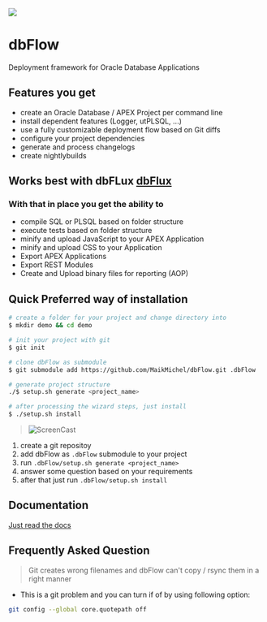 ![](https://img.shields.io/badge/Oracle_Database-19c-blue.svg)


# dbFlow
Deployment framework for Oracle Database Applications


## Features you get

- create an Oracle Database / APEX Project per command line
- install dependent features (Logger, utPLSQL, ...)
- use a fully customizable deployment flow based on Git diffs
- configure your project dependencies
- generate and process changelogs
- create nightlybuilds


## Works best with dbFLux [dbFlux](https://marketplace.visualstudio.com/items?itemName=MaikMichel.dbflow)
### With that in place you get the ability to
- compile SQL or PLSQL based on folder structure
- execute tests based on folder structure
- minify and upload JavaScript to your APEX Application
- minify and upload CSS to your Application
- Export APEX Applications
- Export REST Modules
- Create and Upload binary files for reporting (AOP)


## Quick Preferred way of installation

```bash
# create a folder for your project and change directory into
$ mkdir demo && cd demo

# init your project with git
$ git init

# clone dbFlow as submodule
$ git submodule add https://github.com/MaikMichel/dbFlow.git .dbFlow

# generate project structure
./$ setup.sh generate <project_name>

# after processing the wizard steps, just install
$ ./setup.sh install

```

> ![ScreenCast](doc/screen-rec-generate-project.gif)


1. create a git repositoy
2. add dbFlow as `.dbFlow` submodule to your project
3. run `.dbFlow/setup.sh generate <project_name>`
4. answer some question based on your requirements
5. after that just run `.dbFlow/setup.sh install`

## Documentation
  [Just read the docs](https://maikmichel.github.io/dbFlow/)
## Frequently Asked Question

> Git creates wrong filenames and dbFlow can't copy / rsync them in a right manner

- This is a git problem and you can turn if of by using following option:
```bash
git config --global core.quotepath off
```
